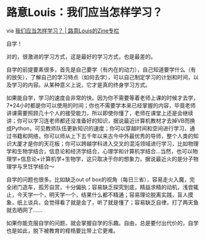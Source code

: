 # 路意Louis：我们应当怎样学习？


via [我们应当怎样学习？ | 路意Louis的Zine专栏](https://zine.la/article/b8c7bd82e44e11e791cb00163e0c1eb6/?from=timeline&isappinstalled=0)



自学！



对的，很激进的学习方式，这是最好的学习方式，也是最差的。



自学的前提要素很多，首先是自己要学（有内在的动力），自己知道要学什么（有的放矢），了解自己的学习特点（如何去学），可以自己制定学习的计划和时间，以及学习的内容。从某种意义上说，它才是真的终身学习方式。



如果能自学，学习的速度会非常的快。因为你不需要等着老师上课的时候才去学，7*24小时都是你可以使用的时间；你也不需要学本来已经掌握的内容，毕竟老师讲课需要照顾几十个人的接受能力，所以即使你懂了，老师在课堂上还是会继续讲；你可以学习连老师都还没准备好的知识，据说最近计算机教材才去掉VB而换成Python，可见教师队伍更新知识的速度；你可以穿越时间和空间进行学习，通过书籍和网络，你可以师从上下五千年以来古今中外最优秀的导师，整个人类的知识大厦才是你的天花板；你可以跨越学科进入交叉的混沌领域进行学习，比如物理学和生物学结合，信息论和经济学结合，心理学和计算机学结合...当然，也可以物理学+信息论+计算机学+生物学，这只取决于你的想象力，据说最近火的是分子物理学与烹饪学结合～ 



自学的问题也很多。比如缺乏out of box的视角（每日三省），容易走火入魔，完全闭门造车，孤芳自赏，十分偏执；容易缺乏探究到底，精益求精的动机，浅尝辄止，今天学一个，明天学一个，结果什么都不精通；容易理论脱离实践，盲人摸象，纸上谈兵，会觉得看了就是会了，听了就是懂了；容易缺乏自律，打了两天鱼就去晒网了……



如果你能克服自学的问题，就会掌握自学的乐趣。自由，总是要付出代价的，自学也是如此，脱下被教育的桎梏要比带上它更难。